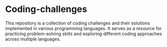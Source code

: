 # Coding-challenges
This repository is a collection of coding challenges and their solutions implemented in various programming languages. It serves as a resource for practicing problem-solving skills and exploring different coding approaches across multiple languages.
